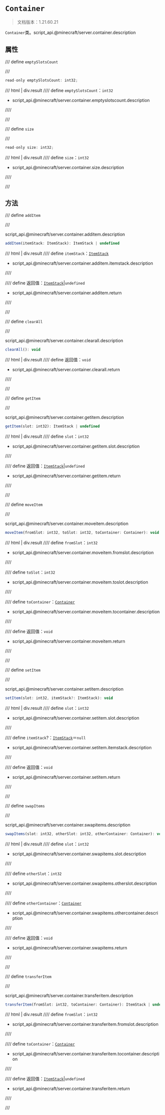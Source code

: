 # `Container`

> 文档版本：1.21.60.21

`Container`类。script_api.@minecraft/server.container.description

## 属性

/// define
`emptySlotsCount`


///

```js
read-only emptySlotsCount: int32;
```

/// html | div.result
//// define
`emptySlotsCount`：`int32`

- script_api.@minecraft/server.container.emptyslotscount.description


////

///


/// define
`size`


///

```js
read-only size: int32;
```

/// html | div.result
//// define
`size`：`int32`

- script_api.@minecraft/server.container.size.description


////

///


## 方法

/// define
`addItem`


///

script_api.@minecraft/server.container.additem.description

```js
addItem(itemStack: ItemStack): ItemStack | undefined
```

/// html | div.result
//// define
`itemStack`：[`ItemStack`](./itemstack.md)

- script_api.@minecraft/server.container.additem.itemstack.description


////

//// define
返回值：[`ItemStack`](./itemstack.md)|`undefined`

- script_api.@minecraft/server.container.additem.return


////

///


/// define
`clearAll`


///

script_api.@minecraft/server.container.clearall.description

```js
clearAll(): void
```

/// html | div.result
//// define
返回值：`void`

- script_api.@minecraft/server.container.clearall.return


////

///


/// define
`getItem`


///

script_api.@minecraft/server.container.getitem.description

```js
getItem(slot: int32): ItemStack | undefined
```

/// html | div.result
//// define
`slot`：`int32`

- script_api.@minecraft/server.container.getitem.slot.description


////

//// define
返回值：[`ItemStack`](./itemstack.md)|`undefined`

- script_api.@minecraft/server.container.getitem.return


////

///


/// define
`moveItem`


///

script_api.@minecraft/server.container.moveitem.description

```js
moveItem(fromSlot: int32, toSlot: int32, toContainer: Container): void
```

/// html | div.result
//// define
`fromSlot`：`int32`

- script_api.@minecraft/server.container.moveitem.fromslot.description


////

//// define
`toSlot`：`int32`

- script_api.@minecraft/server.container.moveitem.toslot.description


////

//// define
`toContainer`：[`Container`](./container.md)

- script_api.@minecraft/server.container.moveitem.tocontainer.description


////

//// define
返回值：`void`

- script_api.@minecraft/server.container.moveitem.return


////

///


/// define
`setItem`


///

script_api.@minecraft/server.container.setitem.description

```js
setItem(slot: int32, itemStack?: ItemStack): void
```

/// html | div.result
//// define
`slot`：`int32`

- script_api.@minecraft/server.container.setitem.slot.description


////

//// define
`itemStack`?：[`ItemStack`](./itemstack.md)＝`null`

- script_api.@minecraft/server.container.setitem.itemstack.description


////

//// define
返回值：`void`

- script_api.@minecraft/server.container.setitem.return


////

///


/// define
`swapItems`


///

script_api.@minecraft/server.container.swapitems.description

```js
swapItems(slot: int32, otherSlot: int32, otherContainer: Container): void
```

/// html | div.result
//// define
`slot`：`int32`

- script_api.@minecraft/server.container.swapitems.slot.description


////

//// define
`otherSlot`：`int32`

- script_api.@minecraft/server.container.swapitems.otherslot.description


////

//// define
`otherContainer`：[`Container`](./container.md)

- script_api.@minecraft/server.container.swapitems.othercontainer.description


////

//// define
返回值：`void`

- script_api.@minecraft/server.container.swapitems.return


////

///


/// define
`transferItem`


///

script_api.@minecraft/server.container.transferitem.description

```js
transferItem(fromSlot: int32, toContainer: Container): ItemStack | undefined
```

/// html | div.result
//// define
`fromSlot`：`int32`

- script_api.@minecraft/server.container.transferitem.fromslot.description


////

//// define
`toContainer`：[`Container`](./container.md)

- script_api.@minecraft/server.container.transferitem.tocontainer.description


////

//// define
返回值：[`ItemStack`](./itemstack.md)|`undefined`

- script_api.@minecraft/server.container.transferitem.return


////

///

